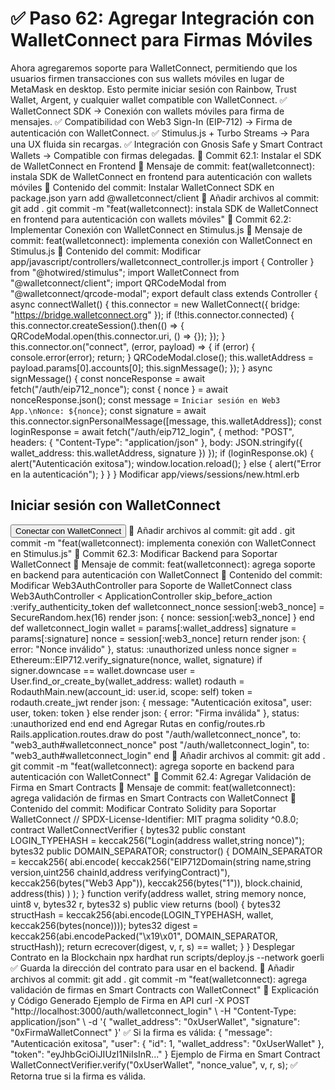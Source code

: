 # ✅ Paso 62: Agregar Integración con WalletConnect para Firmas Móviles

Ahora agregaremos soporte para WalletConnect, permitiendo que los usuarios firmen transacciones con sus wallets móviles en lugar de MetaMask en desktop. Esto permite iniciar sesión con Rainbow, Trust Wallet, Argent, y cualquier wallet compatible con WalletConnect.
✅ WalletConnect SDK → Conexión con wallets móviles para firma de mensajes.
✅ Compatibilidad con Web3 Sign-In (EIP-712) → Firma de autenticación con WalletConnect.
✅ Stimulus.js + Turbo Streams → Para una UX fluida sin recargas.
✅ Integración con Gnosis Safe y Smart Contract Wallets → Compatible con firmas delegadas.
📌 Commit 62.1: Instalar el SDK de WalletConnect en Frontend
🔹 Mensaje de commit:
feat(walletconnect): instala SDK de WalletConnect en frontend para autenticación con wallets móviles
🔹 Contenido del commit:
Instalar WalletConnect SDK en package.json
yarn add @walletconnect/client
🔹 Añadir archivos al commit:
git add .
git commit -m "feat(walletconnect): instala SDK de WalletConnect en frontend para autenticación con wallets móviles"
📌 Commit 62.2: Implementar Conexión con WalletConnect en Stimulus.js
🔹 Mensaje de commit:
feat(walletconnect): implementa conexión con WalletConnect en Stimulus.js
🔹 Contenido del commit:
Modificar app/javascript/controllers/walletconnect_controller.js
import { Controller } from "@hotwired/stimulus";
import WalletConnect from "@walletconnect/client";
import QRCodeModal from "@walletconnect/qrcode-modal";
export default class extends Controller {
  async connectWallet() {
    this.connector = new WalletConnect({
      bridge: "https://bridge.walletconnect.org"
    });
    if (!this.connector.connected) {
      this.connector.createSession().then(() => {
        QRCodeModal.open(this.connector.uri, () => {});
      });
    }
    this.connector.on("connect", (error, payload) => {
      if (error) {
        console.error(error);
        return;
      }
      QRCodeModal.close();
      this.walletAddress = payload.params[0].accounts[0];
      this.signMessage();
    });
  }
  async signMessage() {
    const nonceResponse = await fetch("/auth/eip712_nonce");
    const { nonce } = await nonceResponse.json();
    const message = `Iniciar sesión en Web3 App.\nNonce: ${nonce}`;
    const signature = await this.connector.signPersonalMessage([message, this.walletAddress]);
    const loginResponse = await fetch("/auth/eip712_login", {
      method: "POST",
      headers: { "Content-Type": "application/json" },
      body: JSON.stringify({ wallet_address: this.walletAddress, signature })
    });
    if (loginResponse.ok) {
      alert("Autenticación exitosa");
      window.location.reload();
    } else {
      alert("Error en la autenticación");
    }
  }
}
Modificar app/views/sessions/new.html.erb
<h2>Iniciar sesión con WalletConnect</h2>
<button data-controller="walletconnect" data-action="click->walletconnect#connectWallet">
  Conectar con WalletConnect
</button>
🔹 Añadir archivos al commit:
git add .
git commit -m "feat(walletconnect): implementa conexión con WalletConnect en Stimulus.js"
📌 Commit 62.3: Modificar Backend para Soportar WalletConnect
🔹 Mensaje de commit:
feat(walletconnect): agrega soporte en backend para autenticación con WalletConnect
🔹 Contenido del commit:
Modificar Web3AuthController para Soporte de WalletConnect
class Web3AuthController < ApplicationController
  skip_before_action :verify_authenticity_token
  def walletconnect_nonce
    session[:web3_nonce] = SecureRandom.hex(16)
    render json: { nonce: session[:web3_nonce] }
  end
  def walletconnect_login
    wallet = params[:wallet_address]
    signature = params[:signature]
    nonce = session[:web3_nonce]
    return render json: { error: "Nonce inválido" }, status: :unauthorized unless nonce
    signer = Ethereum::EIP712.verify_signature(nonce, wallet, signature)
    if signer.downcase == wallet.downcase
      user = User.find_or_create_by(wallet_address: wallet)
      rodauth = RodauthMain.new(account_id: user.id, scope: self)
      token = rodauth.create_jwt
      render json: { message: "Autenticación exitosa", user: user, token: token }
    else
      render json: { error: "Firma inválida" }, status: :unauthorized
    end
  end
end
Agregar Rutas en config/routes.rb
Rails.application.routes.draw do
  post "/auth/walletconnect_nonce", to: "web3_auth#walletconnect_nonce"
  post "/auth/walletconnect_login", to: "web3_auth#walletconnect_login"
end
🔹 Añadir archivos al commit:
git add .
git commit -m "feat(walletconnect): agrega soporte en backend para autenticación con WalletConnect"
📌 Commit 62.4: Agregar Validación de Firma en Smart Contracts
🔹 Mensaje de commit:
feat(walletconnect): agrega validación de firmas en Smart Contracts con WalletConnect
🔹 Contenido del commit:
Modificar Contrato Solidity para Soportar WalletConnect
// SPDX-License-Identifier: MIT
pragma solidity ^0.8.0;
contract WalletConnectVerifier {
    bytes32 public constant LOGIN_TYPEHASH = keccak256("Login(address wallet,string nonce)");
    bytes32 public DOMAIN_SEPARATOR;
    constructor() {
        DOMAIN_SEPARATOR = keccak256(
            abi.encode(
                keccak256("EIP712Domain(string name,string version,uint256 chainId,address verifyingContract)"),
                keccak256(bytes("Web3 App")),
                keccak256(bytes("1")),
                block.chainid,
                address(this)
            )
        );
    }
    function verify(address wallet, string memory nonce, uint8 v, bytes32 r, bytes32 s) public view returns (bool) {
        bytes32 structHash = keccak256(abi.encode(LOGIN_TYPEHASH, wallet, keccak256(bytes(nonce))));
        bytes32 digest = keccak256(abi.encodePacked("\x19\x01", DOMAIN_SEPARATOR, structHash));
        return ecrecover(digest, v, r, s) == wallet;
    }
}
Desplegar Contrato en la Blockchain
npx hardhat run scripts/deploy.js --network goerli
✅ Guarda la dirección del contrato para usar en el backend.
🔹 Añadir archivos al commit:
git add .
git commit -m "feat(walletconnect): agrega validación de firmas en Smart Contracts con WalletConnect"
📝 Explicación y Código Generado
Ejemplo de Firma en API
curl -X POST "http://localhost:3000/auth/walletconnect_login" \
  -H "Content-Type: application/json" \
  -d '{ "wallet_address": "0xUserWallet", "signature": "0xFirmaWalletConnect" }'
✅ Si la firma es válida:
{ "message": "Autenticación exitosa", "user": { "id": 1, "wallet_address": "0xUserWallet" }, "token": "eyJhbGciOiJIUzI1NiIsInR..." }
Ejemplo de Firma en Smart Contract
WalletConnectVerifier.verify("0xUserWallet", "nonce_value", v, r, s);
✅ Retorna true si la firma es válida.
